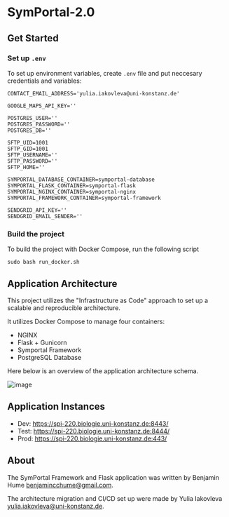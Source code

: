 # SymPortal-2.0

## Get Started

### Set up `.env`

To set up environment variables, create `.env` file and put neccesary credentials and variables:

```
CONTACT_EMAIL_ADDRESS='yulia.iakovleva@uni-konstanz.de'

GOOGLE_MAPS_API_KEY=''

POSTGRES_USER=''
POSTGRES_PASSWORD=''
POSTGRES_DB=''

SFTP_UID=1001
SFTP_GID=1001
SFTP_USERNAME=''
SFTP_PASSWORD=''
SFTP_HOME=''

SYMPORTAL_DATABASE_CONTAINER=symportal-database
SYMPORTAL_FLASK_CONTAINER=symportal-flask
SYMPORTAL_NGINX_CONTAINER=symportal-nginx
SYMPORTAL_FRAMEWORK_CONTAINER=symportal-framework

SENDGRID_API_KEY=''
SENDGRID_EMAIL_SENDER=''
```

### Build the project

To build the project with Docker Compose, run the following script

```
sudo bash run_docker.sh
```

## Application Architecture

This project utilizes the "Infrastructure as Code" approach to set up a scalable and reproducible architecture.

It utilizes Docker Compose to manage four containers:

* NGINX
* Flask + Gunicorn
* Symportal Framework
* PostgreSQL Database

Here below is an overview of the application architecture schema.

![image](https://github.com/greenjune-ship-it/symportal-2.0/assets/83506881/9a0b14e8-6acc-470f-863b-b814173fa5e9)

## Application Instances

* Dev: https://spi-220.biologie.uni-konstanz.de:8443/
* Test: https://spi-220.biologie.uni-konstanz.de:8444/
* Prod: https://spi-220.biologie.uni-konstanz.de:443/

## About

The SymPortal Framework and Flask application was written by Benjamin Hume [benjamincchume@gmail.com](benjamincchume@gmail.com).

The architecture migration and CI/CD set up were made by Yulia Iakovleva [yulia.iakovleva@uni-konstanz.de](yulia.iakovleva@uni-konstanz.de).
